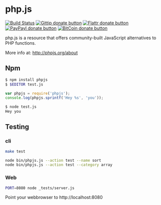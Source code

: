 # php.js 

<!-- badges/ -->
[![Build Status](https://secure.travis-ci.org/kvz/phpjs.png?branch=master)](http://travis-ci.org/kvz/phpjs "Check this project's build status on TravisCI")
[![Gittip donate button](http://img.shields.io/gittip/kvz.png)](https://www.gittip.com/kvz/ "Sponsor the development of phpjs via Gittip")
[![Flattr donate button](http://img.shields.io/flattr/donate.png?color=yellow)](https://flattr.com/submit/auto?user_id=kvz&url=https://github.com/kvz/phpjs&title=phpjs&language=&tags=github&category=software "Sponsor the development of phpjs via Flattr")
[![PayPayl donate button](http://img.shields.io/paypal/donate.png?color=yellow)](https://www.paypal.com/cgi-bin/webscr?cmd=_donations&business=kevin%40vanzonneveld%2enet&lc=NL&item_name=Open%20source%20donation%20to%20Kevin%20van%20Zonneveld&currency_code=USD&bn=PP-DonationsBF%3abtn_donate_SM%2egif%3aNonHosted "Sponsor the development of phpjs via Paypal")
[![BitCoin donate button](http://img.shields.io/bitcoin/donate.png?color=yellow)](https://coinbase.com/checkouts/19BtCjLCboRgTAXiaEvnvkdoRyjd843Dg2 "Sponsor the development of phpjs via BitCoin")
<!-- /badges -->

php.js is a resource that offers community-built JavaScript alternatives to PHP functions.

More info at: http://phpjs.org/about

## Npm

```bash
$ npm install phpjs
$ $EDITOR test.js
```

```javascript
var phpjs = require('phpjs');
console.log(phpjs.sprintf('Hey %s', 'you'));
```

```bash
$ node test.js
Hey you
```

## Testing


### cli

```bash
make test
```

```bash
node bin/phpjs.js --action test --name sort
node bin/phpjs.js --action test --category array
```

### Web

```bash
PORT=8080 node _tests/server.js
```

Point your webbrowser to http://localhost:8080

